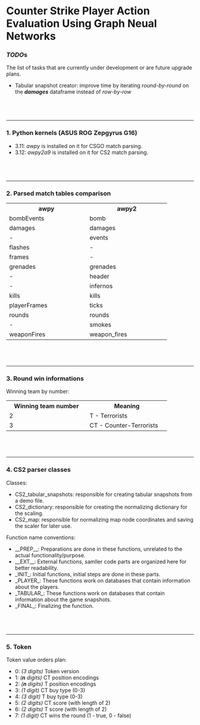 # Counter Strike Player Action Evaluation Using Graph Neual Networks

### ***TODO***s

The list of tasks that are currently under development or are future upgrade plans.

  - Tabular snapshot creator: improve time by iterating *round-by-round* on the ***damages*** dataframe instead of *row-by-row*

<div style="min-height: 40px"></div>

----

### 1. Python kernels (ASUS ROG Zepgyrus G16)
  - 3.11: *awpy* is installed on it for CSGO match parsing.
  - 3.12: *awpy2a9* is installed on it for CS2 match parsing.

<div style="min-height: 40px"></div>

----

### 2. Parsed match tables comparison

<table>
  <tr>
    <th style="min-width: 200px">awpy</th>
    <th style="min-width: 200px">awpy2</th>
  </tr>
  <tr>
    <td>bombEvents</td>
    <td>bomb</td>
  </tr>
  <tr>
    <td>damages</td>
    <td>damages</td>
  </tr>
  <tr>
    <td>-</td>
    <td>events</td>
  </tr>
  <tr>
    <td>flashes</td>
    <td>-</td>
  </tr>
  <tr>
    <td>frames</td>
    <td>-</td>
  </tr>
  <tr>
    <td>grenades</td>
    <td>grenades</td>
  </tr>
  <tr>
    <td>-</td>
    <td>header</td>
  </tr>
  <tr>
    <td>-</td>
    <td>infernos</td>
  </tr>
  <tr>
    <td>kills</td>
    <td>kills</td>
  </tr>
  <tr>
    <td>playerFrames</td>
    <td>ticks</td>
  </tr>
  <tr>
    <td>rounds</td>
    <td>rounds</td>
  </tr>
  <tr>
    <td>-</td>
    <td>smokes</td>
  </tr>
  <tr>
    <td>weaponFires</td>
    <td>weapon_fires</td>
  </tr>
</table>

<div style="min-height: 40px"></div>

----

### 3. Round win informations

Winning team by number:

<table>
  <tr>
    <th style="min-width: 200px">Winning team number</th>
    <th style="min-width: 200px">Meaning</th>
  </tr>
  <tr>
    <td>2</td>
    <td>T - Terrorists</td>
  </tr>
  <tr>
    <td>3</td>
    <td>CT - Counter-Terrorists</td>
  </tr>
</table>

<div style="min-height: 40px"></div>

----

### 4. CS2 parser classes

Classes:

  - CS2_tabular_snapshots: responsible for creating tabular snapshots from a demo file.
  - CS2_dictionary: responsible for creating the normalizing dictionary for the scaling.
  - CS2_map: responsible for normalizing map node coordinates and saving the scaler for later use.

Function name conventions:

  - <div>__PREP__: Preparations are done in these functions, unrelated to the actual functionality/purpose.</div>
  - <div>__EXT__: External functions, samller code parts are organized here for better readability.</div>


  - <div>_INIT_: Initial functions, initial steps are done in these parts.</div>
  - <div>_PLAYER_: These functions work on databases that contain information about the players.</div>
  - <div>_TABULAR_: These functions work on databases that contain information about the game snapshots.</div>
  - <div>_FINAL_: Finalizing the function.</div>

<div style="min-height: 40px"></div>

----

### 5. Token

Token value orders plan:

  - 0: *(3 digits)* Token version 
  - 1: *(**n** digits)* CT position encodings 
  - 2: *(**n** digits)* T position encodings 
  - 3: *(1 digit)* CT buy type (0-3) 
  - 4: *(3 digit)* T buy type (0-3) 
  - 5: *(2 digits)* CT score (with length of 2) 
  - 6: *(2 digits)* T score (with length of 2) 
  - 7: *(1 digit)* CT wins the round (1 - true, 0 - false) 